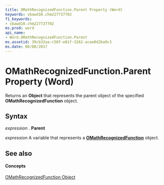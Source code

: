 ```yaml
---
title: OMathRecognizedFunction.Parent Property (Word)
keywords: vbawd10.chm227737702
f1_keywords:
- vbawd10.chm227737702
ms.prod: word
api_name:
- Word.OMathRecognizedFunction.Parent
ms.assetid: 39cb32aa-c58f-e81f-3262-acae0d2ba9c3
ms.date: 06/08/2017
---
```



# OMathRecognizedFunction.Parent Property (Word)

Returns an **Object** that represents the parent object of the specified **OMathRecognizedFunction** object.


## Syntax

 _expression_ . **Parent**

 _expression_ A variable that represents a **[OMathRecognizedFunction](omathrecognizedfunction-object-word.md)** object.


## See also


#### Concepts


[OMathRecognizedFunction Object](omathrecognizedfunction-object-word.md)

